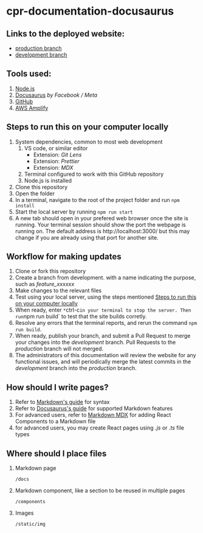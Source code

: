 # cpr-documentation-docusaurus

## Links to the deployed website:

- [production branch](https://production.d2hzran61xipnf.amplifyapp.com/)
- [development branch](https://development.d2hzran61xipnf.amplifyapp.com/)

## Tools used:

1. [Node.js](https://nodejs.org/en/)
2. [Docusaurus](https://docusaurus.io/) *by Facebook / Meta*
3. [GitHub](https://github.com/)
4. [AWS Amplify](https://aws.amazon.com/amplify/)

## Steps to run this on your computer locally

1. System dependencies, common to most web development
    1.  VS code, or similar editor
        - Extension: _Git Lens_
        - Extension: _Prettier_
        - Extension: _MDX_
    2.  Terminal configured to work with this GitHub repository
    3.  Node.js is installed
2. Clone this repository
3. Open the folder
4. In a terminal, navigate to the root of the project folder and run `npm install`
5. Start the local server by running `npm run start`
6. A new tab should open in your prefered web browser once the site is running. 
Your terminal session should show the port the webpage is running on. 
The default address is http://localhost:3000/ but this may change if you are already using that port for another site.

## Workflow for making updates

1. Clone or fork this repository
2. Create a branch from development. with a name indicating the purpose, such as *feature_xxxxxx*
3. Make changes to the relevant files
4. Test using your local server, using the steps mentioned [Steps to run this on your computer locally](##-steps-to-run-this-on-your-computer-locally)
5. When ready, enter `*`ctrl-c` in your terminal to stop the server. Then run `npm run build` to test that the site builds corretly.
6. Resolve any errors that the terminal reports, and rerun the command `npm run build`.
7. When ready, publish your branch, and submit a Pull Request to merge your changes into the *development* branch. Pull Requests to the *production* branch will not merged.
8. The administrators of this documentation will review the website for any functional issues, and will periodically merge the latest commits in the *development* branch into the *production* branch.

## How should I write pages?

1. Refer to [Markdown's guide](https://www.markdownguide.org/basic-syntax/) for syntax
2. Refer to [Docusaurus's guide](https://docusaurus.io/docs/next/markdown-features) for supported Markdown features
3. For advanced users, refer to [Markdown MDX](https://mdxjs.com/) for adding React Components to a Markdown file
4. for advanced users, you may create React pages using *.js* or *.ts* file types

## Where should I place files

1.  Markdown page

        /docs

2.  Markdown component, like a section to be reused in multiple pages

        /components

3.  Images

        /static/img
